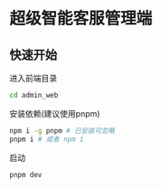 # 超级智能客服管理端

## 快速开始

进入前端目录

```sh
cd admin_web
```

安装依赖(建议使用pnpm)

```sh
npm i -g pnpm # 已安装可忽略
pnpm i # 或者 npm i
```

启动

```sh
pnpm dev
```
